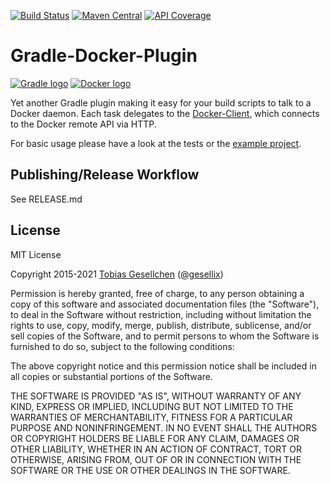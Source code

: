 [![Build Status](https://img.shields.io/github/workflow/status/gesellix/gradle-docker-plugin/Publish?style=for-the-badge)](https://github.com/gesellix/gradle-docker-plugin/actions)
[![Maven Central](https://img.shields.io/maven-central/v/de.gesellix/gradle-docker-plugin.svg?style=for-the-badge&maxAge=86400)](https://search.maven.org/search?q=g:de.gesellix%20AND%20a:gradle-docker-plugin)
[![API Coverage](https://img.shields.io/static/v1?label=Gradle%20Plugin%20Portal&message=latest%20version&color=blue&style=for-the-badge)](https://plugins.gradle.org/plugin/de.gesellix.docker)

# Gradle-Docker-Plugin

[![Gradle logo](https://github.com/gesellix/gradle-docker-plugin/raw/master/img/gradle-logo.png)](http://www.gradle.org/)
[![Docker logo](https://github.com/gesellix/gradle-docker-plugin/raw/master/img/docker-logo.png)](http://www.docker.com/)

Yet another Gradle plugin making it easy for your build scripts to talk to a Docker daemon.
Each task delegates to the [Docker-Client](https://github.com/gesellix/docker-client), which connects
to the Docker remote API via HTTP.

For basic usage please have a look at the tests or the [example project](https://github.com/gesellix/gradle-docker-plugin-example).

## Publishing/Release Workflow

See RELEASE.md

## License

MIT License

Copyright 2015-2021 [Tobias Gesellchen](https://www.gesellix.net/) ([@gesellix](https://twitter.com/gesellix))

Permission is hereby granted, free of charge, to any person obtaining a copy
of this software and associated documentation files (the "Software"), to deal
in the Software without restriction, including without limitation the rights
to use, copy, modify, merge, publish, distribute, sublicense, and/or sell
copies of the Software, and to permit persons to whom the Software is
furnished to do so, subject to the following conditions:

The above copyright notice and this permission notice shall be included in all
copies or substantial portions of the Software.

THE SOFTWARE IS PROVIDED "AS IS", WITHOUT WARRANTY OF ANY KIND, EXPRESS OR
IMPLIED, INCLUDING BUT NOT LIMITED TO THE WARRANTIES OF MERCHANTABILITY,
FITNESS FOR A PARTICULAR PURPOSE AND NONINFRINGEMENT. IN NO EVENT SHALL THE
AUTHORS OR COPYRIGHT HOLDERS BE LIABLE FOR ANY CLAIM, DAMAGES OR OTHER
LIABILITY, WHETHER IN AN ACTION OF CONTRACT, TORT OR OTHERWISE, ARISING FROM,
OUT OF OR IN CONNECTION WITH THE SOFTWARE OR THE USE OR OTHER DEALINGS IN THE
SOFTWARE.
